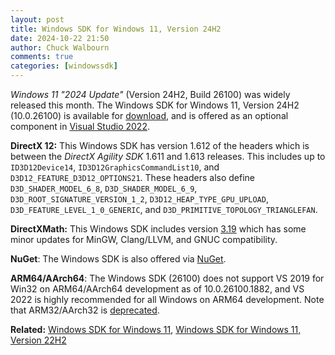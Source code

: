 ```yaml
---
layout: post
title: Windows SDK for Windows 11, Version 24H2
date: 2024-10-22 21:50
author: Chuck Walbourn
comments: true
categories: [windowssdk]
---
```


*Windows 11 "2024 Update"* (Version 24H2, Build 26100) was widely released this month. The Windows SDK for Windows 11, Version 24H2 (10.0.26100) is available for [download](https://aka.ms/windowssdk), and is offered as an optional component in [Visual Studio 2022](https://visualstudio.microsoft.com/vs/).

<!--more-->

**DirectX 12:** This Windows SDK has version 1.612 of the headers which is between the *DirectX Agility SDK* 1.611 and 1.613 releases. This includes up to `ID3D12Device14`, `ID3D12GraphicsCommandList10`, and `D3D12_FEATURE_D3D12_OPTIONS21`. These headers also define `D3D_SHADER_MODEL_6_8`, `D3D_SHADER_MODEL_6_9`, `D3D_ROOT_SIGNATURE_VERSION_1_2`, `D3D12_HEAP_TYPE_GPU_UPLOAD`, `D3D_FEATURE_LEVEL_1_0_GENERIC`, and `D3D_PRIMITIVE_TOPOLOGY_TRIANGLEFAN`.

**DirectXMath:** This Windows SDK includes version [3.19](https://github.com/microsoft/DirectXMath/releases) which has some minor updates for MinGW, Clang/LLVM, and GNUC compatibility.

**NuGet**: The Windows SDK is also offered via [NuGet](https://www.nuget.org/profiles/WindowsSDK).

**ARM64/AArch64**: The Windows SDK (26100) does not support VS 2019 for Win32 on ARM64/AArch64 development as of 10.0.26100.1882, and VS 2022 is highly recommended for all Windows on ARM64 development. Note that ARM32/AArch32 is [deprecated](https://learn.microsoft.com/windows/arm/arm32-to-arm64).

<b>Related:</b> <a href="https://walbourn.github.io/windows-sdk-for-windows-11/">Windows SDK for Windows 11</a>, <a href="https://walbourn.github.io/windows-sdk-for-windows-11,-version-22h2/">Windows SDK for Windows 11, Version 22H2</a>
